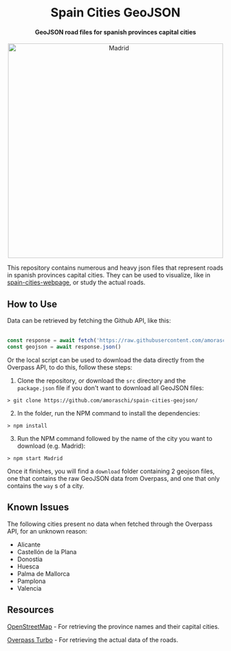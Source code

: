 <h1 align="center">Spain Cities GeoJSON</h1>
<h4 align="center">GeoJSON road files for spanish provinces capital cities</h4>
<p align="center">
  <img src="./images/Madrid.png" alt="Madrid" width="500">
</p>

This repository contains numerous and heavy json files that represent roads in spanish provinces capital cities. They can be used to visualize, like in [spain-cities-webpage](https://github.com/amoraschi/spain-cities-webpage),
or study the actual roads.

<h2>How to Use</h2>
Data can be retrieved by fetching the Github API, like this:
<br></br>

```js
const response = await fetch('https://raw.githubusercontent.com/amoraschi/spain-cities-geojson/master/cities/madrid.geojson')
const geojson = await response.json()
```

Or the local script can be used to download the data directly from the Overpass API, to do this, follow these steps:

1. Clone the repository, or download the `src` directory and the `package.json` file if you don't want to download all GeoJSON files:

```
> git clone https://github.com/amoraschi/spain-cities-geojson/
```

2. In the folder, run the NPM command to install the dependencies:

```
> npm install
```

3. Run the NPM command followed by the name of the city you want to download (e.g. Madrid):

```
> npm start Madrid
```

Once it finishes, you will find a `download` folder containing 2 geojson files, one that contains the raw GeoJSON data from Overpass, and one that only contains the `way` s of a city.

<h2>Known Issues</h2>

The following cities present no data when fetched through the Overpass API, for an unknown reason:
- Alicante
- Castellón de la Plana
- Donostia
- Huesca
- Palma de Mallorca
- Pamplona
- Valencia

<h2>Resources</h2>

[OpenStreetMap](https://www.openstreetmap.org/) - For retrieving the province names and their capital cities.

[Overpass Turbo](https://overpass-turbo.eu/) - For retrieving the actual data of the roads.
